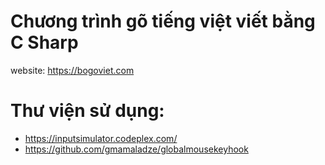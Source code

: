 # Chương trình gõ tiếng việt viết bằng C Sharp #
website: https://bogoviet.com
# Thư viện sử dụng:
- https://inputsimulator.codeplex.com/
- https://github.com/gmamaladze/globalmousekeyhook
